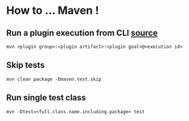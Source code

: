 # How to ... Maven !

## Run a plugin execution from CLI [source](https://stackoverflow.com/questions/3166538/how-to-execute-maven-plugin-execution-directly-from-command-line/28642594)

```
mvn <plugin group>:<plugin artifact>:<plugin goal>@<execution id>
```

## Skip tests

```
mvn clean package -Dmaven.test.skip
```

## Run single test class

```
mvn -Dtest=<full.class.name.including.package> test  
```
